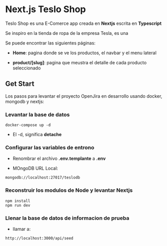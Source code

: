 <!-- <div style="display:flex; justify-content:center; align-items:center; width:100%;"> -->
<h1 > Next.js Teslo Shop</h1>
<!-- </div> -->

<p>Teslo Shop es una E-Comerce app creada en <b>Nextjs</b> escrita en <b>Typescript</b></p>
<p>Se inspiro en la tienda de ropa de la empresa Tesla, es una</p>
<p>Se puede encontrar las siguientes páginas:</p>
<ul>
<li><p><b>Home</b>: pagina donde se ve los productos, el navbar y el menu lateral</p></li>
<li><p><b>product/[slug]</b>: pagina que meustra el detalle de cada producto seleccionado</p></li>
</ul>

<h2>Get Start</h2>
Los pasos para levantar el proyecto OpenJira en desarrollo usando docker, mongodb y nextjs:

### Levantar la base de datos

```
docker-compose up -d
```

- El -d, significa **detache**

### Configurar las variables de entrono

- Renombrar el archivo **.env.templante** a **.env**

- MOngoDB URL Local:

```
mongodb://localhost:27017/teslodb
```

### Reconstruir los modulos de Node y levantar Nextjs

```
npm install
npm run dev
```

### Llenar la base de datos de informacion de prueba

- llamar a:

```
http://localhost:3000/api/seed
```
